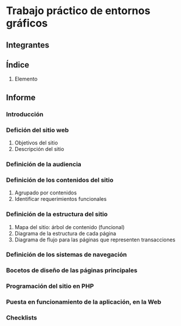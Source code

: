 # Trabajo práctico de entornos gráficos
## Integrantes
## Índice
  1. Elemento

## Informe
### Introducción
### Defición del sitio web
 1. Objetivos del sitio
 1. Descripción del sitio

### Definición de la audiencia
### Definición de los contenidos del sitio
  1. Agrupado por contenidos
  1. Identificar requerimientos funcionales

### Definición de la estructura del sitio
  1. Mapa del sitio: árbol de contenido (funcional)
  1. Diagrama de la estructura de cada página
  1. Diagrama de flujo para las páginas que representen transacciones

### Definición de los sistemas de navegación
### Bocetos de diseño de las páginas principales
### Programación del sitio en PHP
### Puesta en funcionamiento de la aplicación, en la Web
### Checklists
